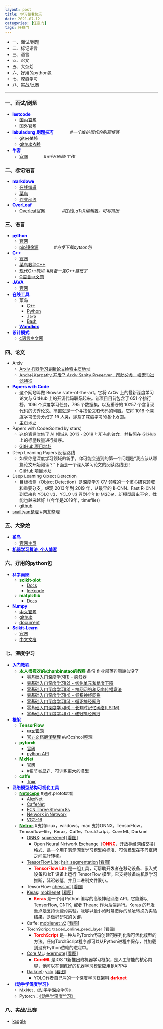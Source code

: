 ```yaml
---
layout: post
title: 学习使我快乐
date: 2021-07-12
categories: [任意门]
tags: 任意门
---
```



- 一、面试/刷题
- 二、标记语言
- 三、语言
- 四、论文
- 五、大杂烩
- 六、好用的python包
- 七、深度学习
- 八、实战/比赛


---

### 一、面试/刷题

- **<font color=Blue> leetcode </font>**
  - [国内官网](https://leetcode-cn.com/)
  - [国外官网](https://leetcode.com/)
- **<font color=Blue>labuladong 刷题技巧</font>**  &nbsp;&nbsp;&nbsp;&nbsp;&nbsp;&nbsp;&nbsp;&nbsp;&nbsp;&nbsp;&nbsp;&nbsp; _#一个维护很好的刷题博客_
  - [gitee依赖](https://labuladong.gitee.io/algo/)
  - [github依赖](https://labuladong.github.io/algo/)
- **<font color=Blue>牛客</font>**
  - [官网](https://www.nowcoder.com/) &nbsp;&nbsp;&nbsp;&nbsp;&nbsp;&nbsp;&nbsp;&nbsp;&nbsp;&nbsp;&nbsp;&nbsp;_#面经/刷题/工作_

### 二、标记语言
  - **<font color=Blue>markdown</font>**
    - [在线编辑](https://tool.lu/markdown)
    - [菜鸟](https://www.runoob.com/markdown/md-tutorial.html)
    - [作业部落](https://www.zybuluo.com/mdeditor)
  - **<font color=Blue>OverLeaf</font>**
    - [Overleaf官网](https://www.overleaf.com/)  &nbsp;&nbsp;&nbsp;&nbsp;&nbsp;&nbsp;&nbsp;&nbsp;&nbsp;&nbsp;&nbsp;&nbsp; _#在线LaTeX编辑器，可写简历_

### 三、语言
  - **<font color=Blue>python</font>**
    - [官网](https://www.python.org/)
    - [pip镜像源](https://www.runoob.com/w3cnote/pip-cn-mirror.html)  &nbsp;&nbsp;&nbsp;&nbsp;&nbsp;&nbsp;&nbsp;&nbsp;&nbsp;&nbsp;&nbsp;&nbsp;_#方便下载python包_
  - **<font color=Blue>C++</font>**
    - [官网](https://isocpp.org/)
    - [菜鸟教程C++](https://www.runoob.com/cplusplus/cpp-tutorial.html)
    - [现代C++教程](https://changkun.de/modern-cpp/zh-cn/00-preface/)  _#具备一定C++基础了_
    - [C语言中文网](http://c.biancheng.net/cplus/)
  - **<font color=Blue>JAVA</font>**
    - [官网](https://developer.oracle.com/java/)
  - **<font color=Blue>在线工具</font>**
    - 菜鸟 
      - [C++](https://c.runoob.com/compile/12)
      - [Python](https://c.runoob.com/compile/9)
      - [Java](https://c.runoob.com/compile/10)
      - [Bash](https://c.runoob.com/compile/18)
    - [**<font color=Blue>Wandbox</font>**](https://wandbox.org/) 
  - **<font color=blue>设计模式</font>**
    - [c语言中文网](http://c.biancheng.net/view/1317.html)


### 四、论文
- Arxiv
  - [Arxiv 机器学习最新论文检索主页地址](https://arxiv.org/list/stat.ML/recent?ref=bestofml.com)
  - [Andrej Karpathy 开发了 Arxiv Sanity Preserver，帮助分类、搜索和过滤特征](http://www.arxiv-sanity.com/?ref=bestofml.com)
- **<font color=blue>Papers with Code</font>**
  - 这个网站叫做 Browse state-of-the-art。它将 ArXiv 上的最新深度学习论文与 GitHub 上的开源代码联系起来。该项目目前包含了 651 个排行榜，1016 个深度学习任务，795 个数据集，以及重磅的 10257 个含复现代码的优秀论文。简直就是一个寻找论文和代码的利器。它将 1016 个深度学习任务分成了 16 大类，涉及了深度学习的各个方面。
  - [主页地址](https://paperswithcode.com/sota)
- Papers with Code(Sorted by stars)
  - 这份资源收集了 AI 领域从 2013 - 2018 年所有的论文，并按照在 GitHub 上的标星数量进行排序。
  - [GitHub 项目地址](https://github.com/zziz/pwc)
- Deep Learning Papers 阅读路线
  - 如果你是深度学习领域的新手，你可能会遇到的第一个问题是“我应该从哪篇论文开始阅读？”下面是一个深入学习论文的阅读路线图！
  - [GitHub 项目地址](https://github.com/floodsung/Deep-Learning-Papers-Reading-Roadmap)
- Deep Learning Object Detection
  - 目标检测（Object Detection）是深度学习 CV 领域的一个核心研究领域和重要分支。纵观 2013 年到 2019 年，从最早的 R-CNN、Fast R-CNN 到后来的 YOLO v2、YOLO v3 再到今年的 M2Det，新模型层出不穷，性能也越来越好！(今年是2019年，timeflies)
  - [github](https://github.com/hoya012/deep_learning_object_detection)
- [snailtyan整理](https://github.com/SnailTyan/deep-learning-papers-translation) #网友整理

### 五、大杂烩
  - **<font color=Blue>菜鸟</font>** 
    - [官网主页](https://www.runoob.com/)
  - [**<font color=Blue>机器学习算法, 个人博客</font>**](https://feisky.xyz/machine-learning/)

### 六、好用的python包
  - **<font color=Blue>科学画图</font>** 
    - **<font color=green>scikit-plot</font>**
      - [Docs](https://scikit-plot.readthedocs.io/en/stable/index.html)
      - [leetcode](https://github.com/reiinakano/scikit-plot)
    - **<font color=green>matplotlib</font>**
      - [Docs](https://matplotlib.org/stable/contents.html)
  - **<font color=Blue>Numpy</font>** 
    - [中文官网](https://www.numpy.org.cn/)
    - [github](https://github.com/numpy/numpy)
    - [document](https://numpy.org/doc/)
  - **<font color=blue>Scikit-Learn</font>**
    - [官网](https://link.zhihu.com/?target=https%3A//scikit-learn.org/stable/index.html) 
    - [中文文档](https://link.zhihu.com/?target=http%3A//sklearn.apachecn.org/%23/)

### 七、深度学习
  - **<font color=Blue>入门教程</font>** 
    - **<font color=green>本人很喜欢的@hanbingtao的教程</font>** [备份](https://cdn.jsdelivr.net/gh/it-ebooks-0/it-ebooks-2017-07to11/%E9%9B%B6%E5%9F%BA%E7%A1%80%E5%85%A5%E9%97%A8%E6%B7%B1%E5%BA%A6%E5%AD%A6%E4%B9%A0%EF%BC%88hanbingtao%EF%BC%89.pdf) 作业部落的图貌似没了
      - [零基础入门深度学习(1) - 感知器](https://zybuluo.com/hanbingtao/note/433855)
      - [零基础入门深度学习(2) - 线性单元和梯度下降](https://www.zybuluo.com/hanbingtao/note/448086)
      - [零基础入门深度学习(3) - 神经网络和反向传播算法](https://www.zybuluo.com/hanbingtao/note/476663)
      - [零基础入门深度学习(4) - 卷积神经网络](https://www.zybuluo.com/hanbingtao/note/485480)
      - [零基础入门深度学习(5) - 循环神经网络](https://zybuluo.com/hanbingtao/note/541458)
      - [零基础入门深度学习(6) - 长短时记忆网络(LSTM)](https://zybuluo.com/hanbingtao/note/581764)
      - [零基础入门深度学习(7) - 递归神经网络](https://zybuluo.com/hanbingtao/note/626300)
  - **<font color=Blue>框架</font>** 
    - **<font color=green>TensorFlow</font>** 
      - [中文官网](https://tensorflow.google.cn/)
      - [官方文档翻译整理](https://www.w3cschool.cn/tensorflow_python/)  #w3cshool整理
    - **<font color=green>pytorch</font>** 
      - [官网](https://pytorch.org/)
      - [python API](https://pytorch.org/docs/stable/index.html) 
    - **<font color=green>MxNet</font>** 
      - [官网](https://mxnet.apache.org/versions/1.8.0/)  
      - #更节省显存，可训练更大的模型
    - **<font color=green>caffe</font>**
      - [Tour](https://caffe.berkeleyvision.org/tutorial/)
  - **<font color=Blue>网络模型结构可视化工具</font>**
    - [**<font color=green>Netscope</font>**](http://ethereon.github.io/netscope/quickstart.html)   #通过.prototxt看
      - [AlexNet](http://ethereon.github.io/netscope/#/preset/alexnet) 
      - [CaffeNet](http://ethereon.github.io/netscope/#/preset/caffenet)
      - [FCN Three Stream 8s](http://ethereon.github.io/netscope/#/preset/fcn-8s-pascal)
      - [Network in Network](http://ethereon.github.io/netscope/#/preset/nin)
      - [VGG-16](http://ethereon.github.io/netscope/#/preset/vgg-16)
    - [**<font color=green>Netron</font>**](https://netron.app/)  #支持linux，windows，mac 支持ONNX，TensorFlow，Tensorflow-lite，Keras，Caffe，TorchScript，Core ML, Darknet
      - [ONNX](https://github.com/onnx/tutorials): [squeezenet](https://media.githubusercontent.com/media/onnx/models/master/vision/classification/squeezenet/model/squeezenet1.0-3.onnx) [[看图](https://netron.app/?url=https://media.githubusercontent.com/media/onnx/models/master/vision/classification/squeezenet/model/squeezenet1.0-3.onnx)] 
        - Open Neural Network Exchange（**<font color=red>ONNX</font>**，开放神经网络交换）格式，是一个用于表示深度学习模型的标准，可使模型在不同框架之间进行转移。
      - [TensorFlow Lite](https://www.tensorflow.org/lite/guide): [hair_segmentation](https://raw.githubusercontent.com/google/mediapipe/master/mediapipe/models/hair_segmentation.tflite) [[看图](https://netron.app/?url=https://raw.githubusercontent.com/google/mediapipe/master/mediapipe/models/hair_segmentation.tflite)]
        -  **<font color=red>TensorFlow Lite</font>** 是一组工具，可帮助开发者在移动设备、嵌入式设备和 IoT 设备上运行 TensorFlow 模型。它支持设备端机器学习推断，延迟较低，并且二进制文件很小。
      - TensorFlow: [chessbot](https://raw.githubusercontent.com/srom/chessbot/master/model/chessbot.pb) [[看图](https://netron.app/?url=https://raw.githubusercontent.com/srom/chessbot/master/model/chessbot.pb)]
      - [Keras](https://keras.io/zh/): [mobilenet](https://raw.githubusercontent.com/aio-libs/aiohttp-demos/master/demos/imagetagger/tests/data/mobilenet.h5) [[看图](https://netron.app/?url=https://raw.githubusercontent.com/aio-libs/aiohttp-demos/master/demos/imagetagger/tests/data/mobilenet.h5)]
        - **<font color=red>Keras</font>** 是一个用 Python 编写的高级神经网络 API，它能够以 TensorFlow, CNTK, 或者 Theano 作为后端运行。Keras 的开发重点是支持快速的实验。能够以最小的时延把你的想法转换为实验结果，是做好研究的关键。
      - Caffe: [mobilenet_v2](https://raw.githubusercontent.com/shicai/MobileNet-Caffe/master/mobilenet_v2.caffemodel) [[看图](https://netron.app/?url=https://raw.githubusercontent.com/shicai/MobileNet-Caffe/master/mobilenet_v2.caffemodel)]
      - [TorchScript](https://pytorch.org/docs/stable/jit.html): [traced_online_pred_layer](https://raw.githubusercontent.com/ApolloAuto/apollo/master/modules/prediction/data/traced_online_pred_layer.pt) [[看图](https://netron.app/?url=https://raw.githubusercontent.com/ApolloAuto/apollo/master/modules/prediction/data/traced_online_pred_layer.pt)]
        - **<font color=red>TorchScript</font>** 是一种从PyTorch代码创建可序列化和可优化模型的方法。任何TorchScript程序都可以从Python进程中保存，并加载到没有Python依赖的进程中。 
      - [Core ML](https://developer.apple.com/documentation/coreml): [exermote](https://raw.githubusercontent.com/Lausbert/Exermote/master/ExermoteInference/ExermoteCoreML/ExermoteCoreML/Model/Exermote.mlmodel) [[看图](https://netron.app/?url=https://raw.githubusercontent.com/Lausbert/Exermote/master/ExermoteInference/ExermoteCoreML/ExermoteCoreML/Model/Exermote.mlmodel)]
        -  **<font color=red>CoreML</font>** 是iOS 11新推出的机器学习框架，是人工智能的核心内容，他可以在训练好的机器学习模型应用到APP中
      - [Darknet](https://pjreddie.com/darknet/): [yolo](https://raw.githubusercontent.com/AlexeyAB/darknet/master/cfg/yolo.cfg) [[看图](https://netron.app/?url=https://raw.githubusercontent.com/AlexeyAB/darknet/master/cfg/yolo.cfg)]
        - YOLO作者自己写的一个深度学习框架叫 **<font color=red>darknet</font>** 
  - **<font color=Blue>《动手学深度学习》</font>** 
    - MxNet：[《动手学深度学习》](https://zh-v2.d2l.ai/)
    - Pytorch：[《动手学深度学习》](https://tangshusen.me/Dive-into-DL-PyTorch/#/)

### 八、实战/比赛
- [kaggle](https://link.zhihu.com/?target=https%3A//www.kaggle.com/)
